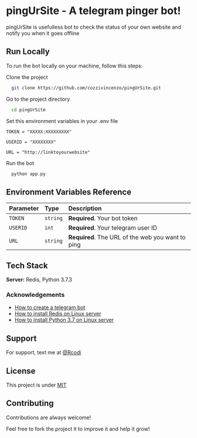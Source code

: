 
# pingUrSite - A telegram pinger bot!

pingUrSite is usefulless bot to check the status of your own website and notify you when it goes offline


## Run Locally

To run the bot locally on your machine, follow this steps:

Clone the project

```bash
  git clone https://github.com/cozzivincenzo/pingUrSite.git
```

Go to the project directory

```bash
  cd pingUrSite
```

Set this environment variables in your .env file

`TOKEN = "XXXXX:XXXXXXXXX"`

`USERID = "XXXXXXXX"`

`URL = "http://linktoyourwebsite"`

Run the bot

```bash
  python app.py
```


## Environment Variables Reference


| Parameter | Type     | Description                |
| :-------- | :------- | :------------------------- |
| `TOKEN` | `string` | **Required**. Your bot token |
| `USERID` | `int` | **Required**. Your telegram user ID |
| `URL` | `string` | **Required**. The URL of the web you want to ping  |



## Tech Stack

**Server:** Redis, Python 3.7.3


### Acknowledgements

 - [How to create a telegram bot](https://core.telegram.org/bots#how-do-i-create-a-bot)
 - [How to install Redis on Linux server](https://redis.io/docs/getting-started/installation/install-redis-on-linux/)
 - [How to install Python 3.7 on Linux server](https://linuxize.com/post/how-to-install-python-3-7-on-ubuntu-18-04/)


## Support

For support, text me at [@Rcodi](https://t.me/rcodi)


## License

This project is under [MIT](https://choosealicense.com/licenses/mit/)


## Contributing

Contributions are always welcome!

Feel free to fork the project it to improve it and help it grow!


